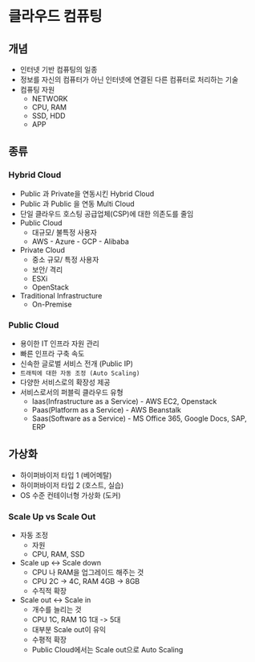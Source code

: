 # 클라우드 컴퓨팅

## 개념

- 인터넷 기반 컴퓨팅의 일종
- 정보를 자신의 컴퓨터가 아닌 인터넷에 연결된 다른 컴퓨터로 처리하는 기술
- 컴퓨팅 자원
  - NETWORK
  - CPU, RAM
  - SSD, HDD
  - APP

## 종류

### Hybrid Cloud
- Public 과 Private을 연동시킨 Hybrid Cloud
- Public 과 Public 을 연동 Multi Cloud
- 단일 클라우드 호스팅 공급업체(CSP)에 대한 의존도를 줄임
- Public Cloud
  - 대규모/ 불특정 사용자
  - AWS - Azure - GCP - Alibaba
- Private Cloud
  - 중소 규모/ 특정 사용자
  - 보안/ 격리
  - ESXi
  - OpenStack
- Traditional Infrastructure
  - On-Premise

### Public Cloud

- 용이한 IT 인프라 자원 관리
- 빠른 인프라 구축 속도
- 신속한 글로벌 서비스 전개 (Public IP)
- `트래픽에 대한 자동 조정 (Auto Scaling)`
- 다양한 서비스로의 확장성 제공
- 서비스로서의 퍼블릭 클라우드 유형
  - Iaas(Infrastructure as a Service) - AWS EC2, Openstack
  - Paas(Platform as a Service) - AWS Beanstalk
  - Saas(Software as a Service) - MS Office 365, Google Docs, SAP, ERP

## 가상화

- 하이퍼바이저 타입 1 (베어메탈)
- 하이퍼바이저 타입 2 (호스트, 실습)
- OS 수준 컨테이너형 가상화 (도커)

### Scale Up vs Scale Out

- 자동 조정
  - 자원
  - CPU, RAM, SSD
- Scale up <-> Scale down
  - CPU 나 RAM을 업그레이드 해주는 것
  - CPU 2C -> 4C, RAM 4GB -> 8GB
  - 수직적 확장
- Scale out <-> Scale in
  - 개수를 늘리는 것
  - CPU 1C, RAM 1G 1대 -> 5대
  - 대부분 Scale out이 유익
  - 수평적 확장
  - Public Cloud에서는 Scale out으로 Auto Scaling  